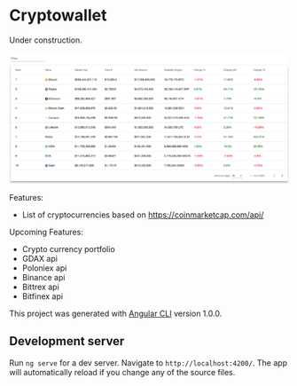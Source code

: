 # Cryptowallet

Under construction.

![alt text](/doc/main.png)

Features:
- List of cryptocurrencies based on https://coinmarketcap.com/api/

Upcoming Features:
- Crypto currency portfolio
- GDAX api
- Poloniex api
- Binance api
- Bittrex api
- Bitfinex api

This project was generated with [Angular CLI](https://github.com/angular/angular-cli) version 1.0.0.

## Development server

Run `ng serve` for a dev server. Navigate to `http://localhost:4200/`. The app will automatically reload if you change any of the source files.

